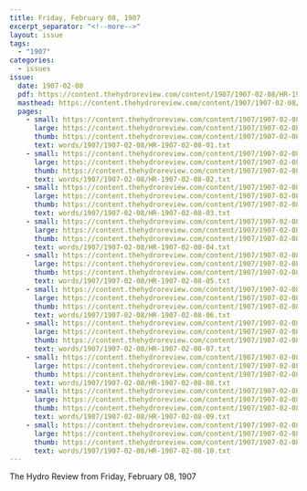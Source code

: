 ```yaml
---
title: Friday, February 08, 1907
excerpt_separator: "<!--more-->"
layout: issue
tags:
  - "1907"
categories:
  - issues
issue:
  date: 1907-02-08
  pdf: https://content.thehydroreview.com/content/1907/1907-02-08/HR-1907-02-08.pdf
  masthead: https://content.thehydroreview.com/content/1907/1907-02-08/masthead/HR-1907-02-08.jpg
  pages:
    - small: https://content.thehydroreview.com/content/1907/1907-02-08/small/HR-1907-02-08-01.jpg
      large: https://content.thehydroreview.com/content/1907/1907-02-08/large/HR-1907-02-08-01.jpg
      thumb: https://content.thehydroreview.com/content/1907/1907-02-08/thumbnails/HR-1907-02-08-01.jpg
      text: words/1907/1907-02-08/HR-1907-02-08-01.txt
    - small: https://content.thehydroreview.com/content/1907/1907-02-08/small/HR-1907-02-08-02.jpg
      large: https://content.thehydroreview.com/content/1907/1907-02-08/large/HR-1907-02-08-02.jpg
      thumb: https://content.thehydroreview.com/content/1907/1907-02-08/thumbnails/HR-1907-02-08-02.jpg
      text: words/1907/1907-02-08/HR-1907-02-08-02.txt
    - small: https://content.thehydroreview.com/content/1907/1907-02-08/small/HR-1907-02-08-03.jpg
      large: https://content.thehydroreview.com/content/1907/1907-02-08/large/HR-1907-02-08-03.jpg
      thumb: https://content.thehydroreview.com/content/1907/1907-02-08/thumbnails/HR-1907-02-08-03.jpg
      text: words/1907/1907-02-08/HR-1907-02-08-03.txt
    - small: https://content.thehydroreview.com/content/1907/1907-02-08/small/HR-1907-02-08-04.jpg
      large: https://content.thehydroreview.com/content/1907/1907-02-08/large/HR-1907-02-08-04.jpg
      thumb: https://content.thehydroreview.com/content/1907/1907-02-08/thumbnails/HR-1907-02-08-04.jpg
      text: words/1907/1907-02-08/HR-1907-02-08-04.txt
    - small: https://content.thehydroreview.com/content/1907/1907-02-08/small/HR-1907-02-08-05.jpg
      large: https://content.thehydroreview.com/content/1907/1907-02-08/large/HR-1907-02-08-05.jpg
      thumb: https://content.thehydroreview.com/content/1907/1907-02-08/thumbnails/HR-1907-02-08-05.jpg
      text: words/1907/1907-02-08/HR-1907-02-08-05.txt
    - small: https://content.thehydroreview.com/content/1907/1907-02-08/small/HR-1907-02-08-06.jpg
      large: https://content.thehydroreview.com/content/1907/1907-02-08/large/HR-1907-02-08-06.jpg
      thumb: https://content.thehydroreview.com/content/1907/1907-02-08/thumbnails/HR-1907-02-08-06.jpg
      text: words/1907/1907-02-08/HR-1907-02-08-06.txt
    - small: https://content.thehydroreview.com/content/1907/1907-02-08/small/HR-1907-02-08-07.jpg
      large: https://content.thehydroreview.com/content/1907/1907-02-08/large/HR-1907-02-08-07.jpg
      thumb: https://content.thehydroreview.com/content/1907/1907-02-08/thumbnails/HR-1907-02-08-07.jpg
      text: words/1907/1907-02-08/HR-1907-02-08-07.txt
    - small: https://content.thehydroreview.com/content/1907/1907-02-08/small/HR-1907-02-08-08.jpg
      large: https://content.thehydroreview.com/content/1907/1907-02-08/large/HR-1907-02-08-08.jpg
      thumb: https://content.thehydroreview.com/content/1907/1907-02-08/thumbnails/HR-1907-02-08-08.jpg
      text: words/1907/1907-02-08/HR-1907-02-08-08.txt
    - small: https://content.thehydroreview.com/content/1907/1907-02-08/small/HR-1907-02-08-09.jpg
      large: https://content.thehydroreview.com/content/1907/1907-02-08/large/HR-1907-02-08-09.jpg
      thumb: https://content.thehydroreview.com/content/1907/1907-02-08/thumbnails/HR-1907-02-08-09.jpg
      text: words/1907/1907-02-08/HR-1907-02-08-09.txt
    - small: https://content.thehydroreview.com/content/1907/1907-02-08/small/HR-1907-02-08-10.jpg
      large: https://content.thehydroreview.com/content/1907/1907-02-08/large/HR-1907-02-08-10.jpg
      thumb: https://content.thehydroreview.com/content/1907/1907-02-08/thumbnails/HR-1907-02-08-10.jpg
      text: words/1907/1907-02-08/HR-1907-02-08-10.txt
---
```


The Hydro Review from Friday, February 08, 1907

<!--more-->

